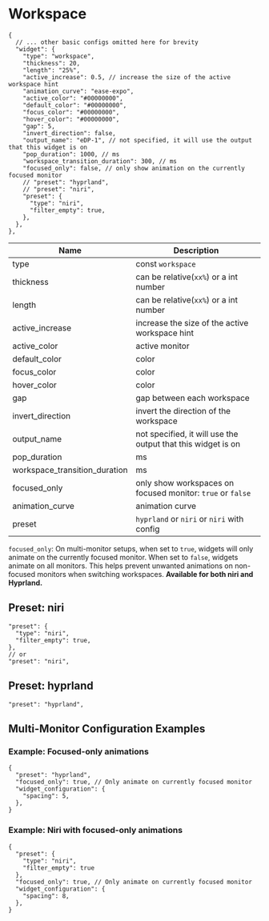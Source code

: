 # Workspace

```jsonc
{
  // ... other basic configs omitted here for brevity
  "widget": {
    "type": "workspace",
    "thickness": 20,
    "length": "25%",
    "active_increase": 0.5, // increase the size of the active workspace hint
    "animation_curve": "ease-expo",
    "active_color": "#00000000",
    "default_color": "#00000000",
    "focus_color": "#00000000",
    "hover_color": "#00000000",
    "gap": 5,
    "invert_direction": false,
    "output_name": "eDP-1", // not specified, it will use the output that this widget is on
    "pop_duration": 1000, // ms
    "workspace_transition_duration": 300, // ms
    "focused_only": false, // only show animation on the currently focused monitor
    // "preset": "hyprland",
    // "preset": "niri",
    "preset": {
      "type": "niri",
      "filter_empty": true,
    },
  },
},
```

| Name                          | Description                                                  |
| ----------------------------- | ------------------------------------------------------------ |
| type                          | const `workspace`                                            |
| thickness                     | can be relative(`xx%`) or a int number                       |
| length                        | can be relative(`xx%`) or a int number                       |
| active_increase               | increase the size of the active workspace hint               |
| active_color                  | active monitor                                               |
| default_color                 | color                                                        |
| focus_color                   | color                                                        |
| hover_color                   | color                                                        |
| gap                           | gap between each workspace                                   |
| invert_direction              | invert the direction of the workspace                        |
| output_name                   | not specified, it will use the output that this widget is on |
| pop_duration                  | ms                                                           |
| workspace_transition_duration | ms                                                           |
| focused_only                  | only show workspaces on focused monitor: `true` or `false`   |
| animation_curve               | animation curve                                              |
| preset                        | `hyprland` or `niri` or `niri` with config                   |

`focused_only`: On multi-monitor setups, when set to `true`, widgets will only animate on the currently focused monitor. When set to `false`, widgets animate on all monitors. This helps prevent unwanted animations on non-focused monitors when switching workspaces. **Available for both niri and Hyprland.**

## Preset: niri

```jsonc
"preset": {
  "type": "niri",
  "filter_empty": true,
},
// or
"preset": "niri",
```

## Preset: hyprland

```jsonc
"preset": "hyprland",
```

## Multi-Monitor Configuration Examples

### Example: Focused-only animations

```jsonc
{
  "preset": "hyprland",
  "focused_only": true, // Only animate on currently focused monitor
  "widget_configuration": {
    "spacing": 5,
  },
}
```

### Example: Niri with focused-only animations

```jsonc
{
  "preset": {
    "type": "niri",
    "filter_empty": true
  },
  "focused_only": true, // Only animate on currently focused monitor
  "widget_configuration": {
    "spacing": 8,
  },
}
```
